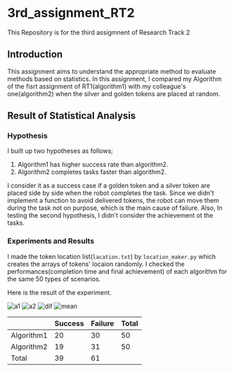 3rd_assignment_RT2
================================

This Repository is for the third assigmnent of Research Track 2

Introduction
------------

This assignment aims to understand the appropriate method to evaluate methods based on statistics. In this assignment, I compared my Algorithm of the fisrt assignment of RT1(algorithm1) with my colleague's one(algorithm2) when the silver and golden tokens are placed at random.

Result of Statistical Analysis
------------------------------

### Hypothesis ###

I built up two hypotheses as  follows;

1. Algorithm1 has higher success rate than algorithm2.
2. Algorithm2 completes tasks faster than algorithm2.

I consider it as a success case if a golden token and a silver token are placed side by side when the robot completes the task. Since we didn't implement a function to avoid delivered tokens, the robot can move them during the task not on purpose, which is the main cause of failure. Also, In testing the second hypothesis, I didn't consider the achievement ot the tasks.

### Experiments and Results ###

I made the token location list(`lacation.txt`) by `location_maker.py` which creates the arrays of tokens' locaion randomly. I checked the performances(completion time and final achievement) of each algorithm for the same 50 types of scenarios.

Here is the result of the experiment.

![a1](https://github.com/kazu610/3rd_assignment_RT2/assets/114085558/70080272-e7a4-4722-8c98-120b2b3bf464)
![a2](https://github.com/kazu610/3rd_assignment_RT2/assets/114085558/b4323ec3-13e9-4f49-ab24-7541616fea40)
![dif](https://github.com/kazu610/3rd_assignment_RT2/assets/114085558/491b0241-2e25-4151-a85e-9d145b2f825c)
![mean](https://github.com/kazu610/3rd_assignment_RT2/assets/114085558/99362830-53d1-444d-b798-32379ebdfeb4)


| |Success|Failure|Total|
|:----|:----|:----|:----|
|Algorithm1|20|30|50|
|Algorithm2|19|31|50|
|Total|39|61| |


